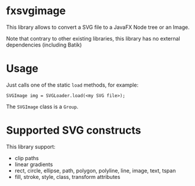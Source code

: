 # fxsvgimage
This library allows to convert a SVG file to a JavaFX Node tree or an Image. 

Note that contrary to other existing libraries, this library has no external dependencies (including Batik)

# Usage
Just calls one of the static `load` methods, for example:
~~~~
SVGImage img = SVGLoader.load(<my SVG file>);
~~~~
The `SVGImage` class is a `Group`.

# Supported SVG constructs
This library support:
- clip paths
- linear gradients
- rect, circle, ellipse, path, polygon, polyline, line, image, text, tspan
- fill, stroke, style, class, transform attributes

